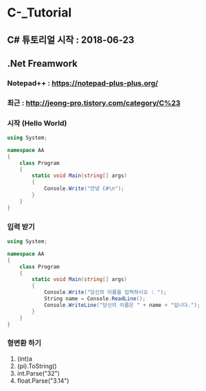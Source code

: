 # C-_Tutorial

## C# 튜토리얼 시작 : 2018-06-23

## .Net Freamwork
### Notepad++ : https://notepad-plus-plus.org/
### 최근 : http://jeong-pro.tistory.com/category/C%23

### 시작 (Hello World)
```cs
using System;

namespace AA
{
    class Program
    {
        static void Main(string[] args)
        {
            Console.Write("안녕 C#\n");
        }
    }
}
```
  
### 입력 받기
```cs
using System;

namespace AA
{
    class Program
    {
        static void Main(string[] args)
        {
            Console.Write("당신의 이름을 입력하시오 : ");
            String name = Console.ReadLine();
            Console.WriteLine("당신의 이름은 " + name + "입니다.");
        }
    }
}
```
### 형변환 하기
1. (int)a
2. (pi).ToString()
3. int.Parse("32")
4. float.Parse("3.14")
